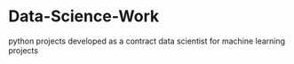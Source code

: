 # Data-Science-Work
python projects developed as a contract data scientist for machine learning projects
